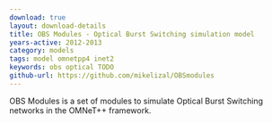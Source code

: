 ```yaml
---
download: true
layout: download-details
title: OBS Modules - Optical Burst Switching simulation model
years-active: 2012-2013
category: models
tags: model omnetpp4 inet2
keywords: obs optical TODO
github-url: https://github.com/mikelizal/OBSmodules
---
```


OBS Modules is a set of modules to simulate Optical Burst Switching networks in the OMNeT++ framework.
